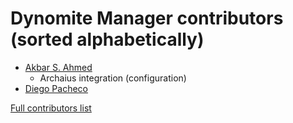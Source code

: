# Dynomite Manager contributors (sorted alphabetically)

- [Akbar S. Ahmed](https://github.com/akbarahmed)
    - Archaius integration (configuration)
- [Diego Pacheco](https://github.com/diegopacheco)

[Full contributors list](https://github.com/Netflix/dynomite-manager/graphs/contributors)
